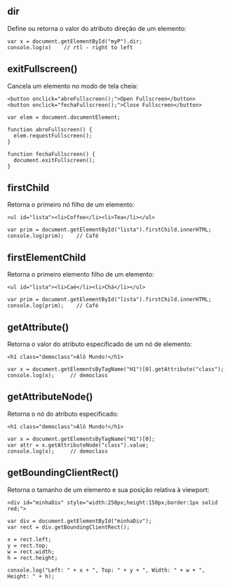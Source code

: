 ## dir
Define ou retorna o valor do atributo direção de um elemento:

    var x = document.getElementById("myP").dir;
    console.log(x)    // rtl - right to left
    
## exitFullscreen()
Cancela um elemento no modo de tela cheia:

    <button onclick="abreFullscreen();">Open Fullscreen</button>
    <button onclick="fechaFullscreen();">Close Fullscreen</button>
    
    var elem = document.documentElement;
    
    function abreFullscreen() {
      elem.requestFullscreen();
    }
    
    function fechaFullscreen() {
      document.exitFullscreen();
    }

## firstChild
Retorna o primeiro nó filho de um elemento:

    <ul id="lista"><li>Coffee</li><li>Tea</li></ul>

    var prim = document.getElementById("lista").firstChild.innerHTML;
    console.log(prim);    // Café
    
## firstElementChild
Retorna o primeiro elemento filho de um elemento:

    <ul id="lista"><li>Caé</li><li>Chá</li></ul>

    var prim = document.getElementById("lista").firstChild.innerHTML;
    console.log(prim);    // Café
    
## getAttribute()
Retorna o valor do atributo especificado de um nó de elemento:
    
    <h1 class="democlass">Alô Mundo!</h1>
    
    var x = document.getElementsByTagName("H1")[0].getAttribute("class"); 
    console.log(x);     // democlass

## getAttributeNode()
Retorna o nó do atributo especificado:

    <h1 class="democlass">Alô Mundo!</h1>
    
    var x = document.getElementsByTagName("H1")[0];
    var attr = x.getAttributeNode("class").value; 
    console.log(x);     // democlass

## getBoundingClientRect() 
Retorna o tamanho de um elemento e sua posição relativa à viewport:

    <div id="minhaDiv" style="width:250px;height:150px;border:1px solid red;">
    
    var div = document.getElementById("minhaDiv");
    var rect = div.getBoundingClientRect();
    
    x = rect.left;
    y = rect.top;
    w = rect.width;
    h = rect.height;
    
    console.log("Left: " + x + ", Top: " + y + ", Width: " + w + ", Height: " + h);
    
    
    
